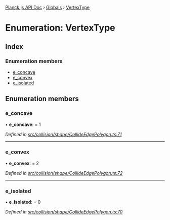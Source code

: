 [Planck.js API Doc](../README.md) › [Globals](../globals.md) › [VertexType](vertextype.md)

# Enumeration: VertexType

## Index

### Enumeration members

* [e_concave](vertextype.md#e_concave)
* [e_convex](vertextype.md#e_convex)
* [e_isolated](vertextype.md#e_isolated)

## Enumeration members

###  e_concave

• **e_concave**: = 1

*Defined in [src/collision/shape/CollideEdgePolygon.ts:71](https://github.com/shakiba/planck.js/blob/6a5d3be/src/collision/shape/CollideEdgePolygon.ts#L71)*

___

###  e_convex

• **e_convex**: = 2

*Defined in [src/collision/shape/CollideEdgePolygon.ts:72](https://github.com/shakiba/planck.js/blob/6a5d3be/src/collision/shape/CollideEdgePolygon.ts#L72)*

___

###  e_isolated

• **e_isolated**: = 0

*Defined in [src/collision/shape/CollideEdgePolygon.ts:70](https://github.com/shakiba/planck.js/blob/6a5d3be/src/collision/shape/CollideEdgePolygon.ts#L70)*
